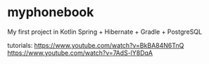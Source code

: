 # myphonebook
My first project in Kotlin
Spring + Hibernate + Gradle + PostgreSQL

tutorials:
https://www.youtube.com/watch?v=BkBA84N6TnQ
https://www.youtube.com/watch?v=7AdS-lY8DqA
